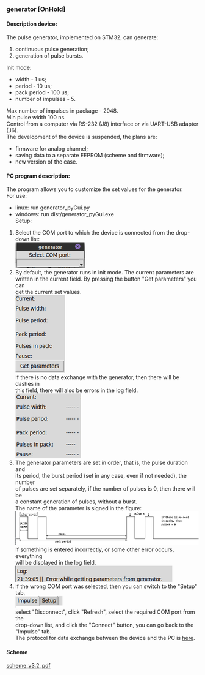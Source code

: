 ### generator  [OnHold]

#### Description device:  
The pulse generator, implemented on STM32, can generate:  
1. continuous pulse generation;  
2. generation of pulse bursts.  

Init mode:
- width - 1 us;  
- period - 10 us;  
- pack period - 100 us;  
- number of impulses - 5.  

Max number of impulses in package - 2048.  
Min pulse width 100 ns.  
Control from a computer via RS-232 (J8) interface or via UART-USB adapter (J6).  
The development of the device is suspended, the plans are:  
- firmware for analog channel;  
- saving data to a separate EEPROM (scheme and firmware);  
- new version of the case.  

#### PC program description:
The program allows you to customize the set values for the generator.  
For use:  
- linux: run generator_pyGui.py  
- windows: run dist/generator_pyGui.exe  
Setup:  
1. Select the COM port to which the device is connected from the drop-down list:  
![1_select](docs/setup/1_select.png)  
2. By default, the generator runs in init mode. The current parameters are  
written in the current field. By pressing the button "Get parameters" you can  
get the current set values.  
![2_current](docs/setup/2_current.png)  
If there is no data exchange with the generator, then there will be dashes in  
this field, there will also be errors in the log field.  
![2_current_error](docs/setup/2_current_error.png)  
3. The generator parameters are set in order, that is, the pulse duration and  
its period, the burst period (set in any case, even if not needed), the number  
of pulses are set separately, if the number of pulses is 0, then there will be  
a constant generation of pulses, without a burst.  
The name of the parameter is signed in the figure:  
![3_setup](docs/setup/3_setup.png)  
If something is entered incorrectly, or some other error occurs, everything  
will be displayed in the log field.  
![3_error](docs/setup/3_error.png)  
4. If the wrong COM port was selected, then you can switch to the "Setup" tab,  
![4_setup](docs/setup/4_setup.png)  
select "Disconnect", click "Refresh", select the required COM port from the  
drop-down list, and click the "Connect" button, you can go back to the  
"Impulse" tab.  
The protocol for data exchange between the device and the PC is [here](docs/protocol.html). 


#### Scheme
[scheme_v3.2_pdf](docs/scheme/scheme_v3.2.pdf)